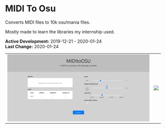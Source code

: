 # MIDI To Osu
Converts MIDI files to 10k osu!mania files.

Mostly made to learn the libraries my internship used.

**Active Development:** 2019-12-21 - 2020-01-24<br>
**Last Change:** 2020-01-24<br>
 
| | |
| :---: | :---: |
| ![](/Screenshots/1-Page.png) | ![](/Screenshots/.png) |

